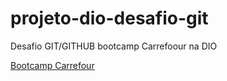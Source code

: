 # projeto-dio-desafio-git
Desafio  GIT/GITHUB bootcamp Carrefoour na DIO

[Bootcamp Carrefour](https://web.dio.me/track/carrefour-web-developer)
